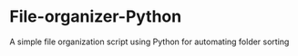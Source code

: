 # File-organizer-Python
A simple file organization script using Python for automating folder sorting
